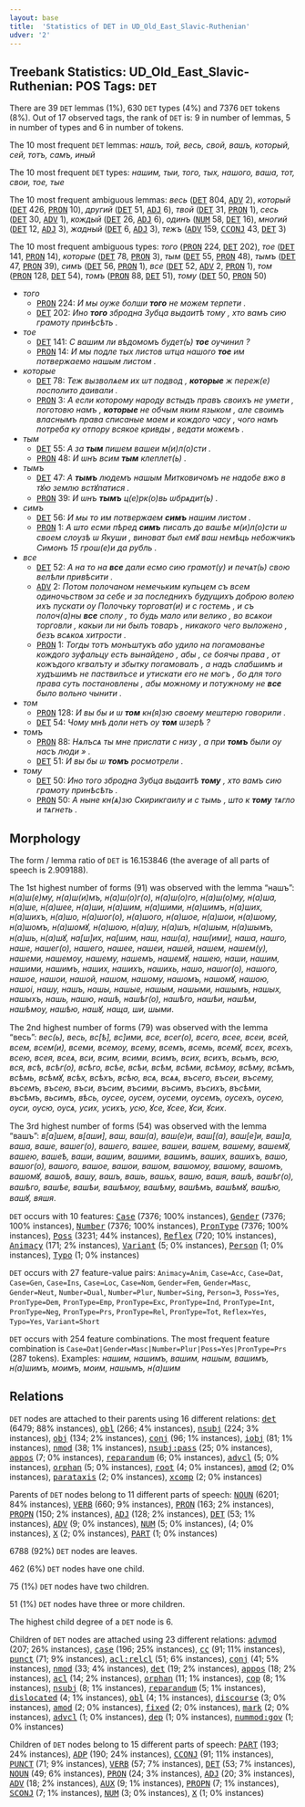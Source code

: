 ```yaml
---
layout: base
title:  'Statistics of DET in UD_Old_East_Slavic-Ruthenian'
udver: '2'
---
```


## Treebank Statistics: UD_Old_East_Slavic-Ruthenian: POS Tags: `DET`

There are 39 `DET` lemmas (1%), 630 `DET` types (4%) and 7376 `DET` tokens (8%).
Out of 17 observed tags, the rank of `DET` is: 9 in number of lemmas, 5 in number of types and 6 in number of tokens.

The 10 most frequent `DET` lemmas: <em>нашъ, той, весь, свой, вашъ, который, сей, тотъ, самъ, иный</em>

The 10 most frequent `DET` types:  <em>нашим, тыи, того, тых, нашого, ваша, тот, свои, тое, тые</em>

The 10 most frequent ambiguous lemmas: <em>весь</em> (<tt><a href="orv_ruthenian-pos-DET.html">DET</a></tt> 804, <tt><a href="orv_ruthenian-pos-ADV.html">ADV</a></tt> 2), <em>который</em> (<tt><a href="orv_ruthenian-pos-DET.html">DET</a></tt> 426, <tt><a href="orv_ruthenian-pos-PRON.html">PRON</a></tt> 10), <em>другий</em> (<tt><a href="orv_ruthenian-pos-DET.html">DET</a></tt> 51, <tt><a href="orv_ruthenian-pos-ADJ.html">ADJ</a></tt> 6), <em>твой</em> (<tt><a href="orv_ruthenian-pos-DET.html">DET</a></tt> 31, <tt><a href="orv_ruthenian-pos-PRON.html">PRON</a></tt> 1), <em>сесь</em> (<tt><a href="orv_ruthenian-pos-DET.html">DET</a></tt> 30, <tt><a href="orv_ruthenian-pos-ADV.html">ADV</a></tt> 1), <em>кождый</em> (<tt><a href="orv_ruthenian-pos-DET.html">DET</a></tt> 26, <tt><a href="orv_ruthenian-pos-ADJ.html">ADJ</a></tt> 6), <em>одинъ</em> (<tt><a href="orv_ruthenian-pos-NUM.html">NUM</a></tt> 58, <tt><a href="orv_ruthenian-pos-DET.html">DET</a></tt> 16), <em>многий</em> (<tt><a href="orv_ruthenian-pos-DET.html">DET</a></tt> 12, <tt><a href="orv_ruthenian-pos-ADJ.html">ADJ</a></tt> 3), <em>жадный</em> (<tt><a href="orv_ruthenian-pos-DET.html">DET</a></tt> 6, <tt><a href="orv_ruthenian-pos-ADJ.html">ADJ</a></tt> 3), <em>тежъ</em> (<tt><a href="orv_ruthenian-pos-ADV.html">ADV</a></tt> 159, <tt><a href="orv_ruthenian-pos-CCONJ.html">CCONJ</a></tt> 43, <tt><a href="orv_ruthenian-pos-DET.html">DET</a></tt> 3)

The 10 most frequent ambiguous types:  <em>того</em> (<tt><a href="orv_ruthenian-pos-PRON.html">PRON</a></tt> 224, <tt><a href="orv_ruthenian-pos-DET.html">DET</a></tt> 202), <em>тое</em> (<tt><a href="orv_ruthenian-pos-DET.html">DET</a></tt> 141, <tt><a href="orv_ruthenian-pos-PRON.html">PRON</a></tt> 14), <em>которые</em> (<tt><a href="orv_ruthenian-pos-DET.html">DET</a></tt> 78, <tt><a href="orv_ruthenian-pos-PRON.html">PRON</a></tt> 3), <em>тым</em> (<tt><a href="orv_ruthenian-pos-DET.html">DET</a></tt> 55, <tt><a href="orv_ruthenian-pos-PRON.html">PRON</a></tt> 48), <em>тымъ</em> (<tt><a href="orv_ruthenian-pos-DET.html">DET</a></tt> 47, <tt><a href="orv_ruthenian-pos-PRON.html">PRON</a></tt> 39), <em>симъ</em> (<tt><a href="orv_ruthenian-pos-DET.html">DET</a></tt> 56, <tt><a href="orv_ruthenian-pos-PRON.html">PRON</a></tt> 1), <em>все</em> (<tt><a href="orv_ruthenian-pos-DET.html">DET</a></tt> 52, <tt><a href="orv_ruthenian-pos-ADV.html">ADV</a></tt> 2, <tt><a href="orv_ruthenian-pos-PRON.html">PRON</a></tt> 1), <em>том</em> (<tt><a href="orv_ruthenian-pos-PRON.html">PRON</a></tt> 128, <tt><a href="orv_ruthenian-pos-DET.html">DET</a></tt> 54), <em>томъ</em> (<tt><a href="orv_ruthenian-pos-PRON.html">PRON</a></tt> 88, <tt><a href="orv_ruthenian-pos-DET.html">DET</a></tt> 51), <em>тому</em> (<tt><a href="orv_ruthenian-pos-DET.html">DET</a></tt> 50, <tt><a href="orv_ruthenian-pos-PRON.html">PRON</a></tt> 50)


* <em>того</em>
  * <tt><a href="orv_ruthenian-pos-PRON.html">PRON</a></tt> 224: <em>И мы оуже болши <b>того</b> не можем терпети .</em>
  * <tt><a href="orv_ruthenian-pos-DET.html">DET</a></tt> 202: <em>Ино <b>того</b> збродна Зубца выдаитѣ тому , хто вамъ сию грамоту принѣсѣть .</em>
* <em>тое</em>
  * <tt><a href="orv_ruthenian-pos-DET.html">DET</a></tt> 141: <em>С вашим ли вѣдомомъ будет(ь) <b>тое</b> оучинил ?</em>
  * <tt><a href="orv_ruthenian-pos-PRON.html">PRON</a></tt> 14: <em>И мы подле тых листов ѡтца нашого <b>тое</b> им потвержаемо нашым листом .</em>
* <em>которые</em>
  * <tt><a href="orv_ruthenian-pos-DET.html">DET</a></tt> 78: <em>Теж вызволѧем их ѡт подвод , <b>которые</b> ж переж(е) посполито даивали .</em>
  * <tt><a href="orv_ruthenian-pos-PRON.html">PRON</a></tt> 3: <em>А если которому народу встыдъ правъ своихъ не умети , поготовю намъ , <b>которые</b> не обчым яким языком , але своимъ власнымъ права списаные маем и кождого часу , чого намъ потреба ку отпору всякое кривды , ведати можемъ .</em>
* <em>тым</em>
  * <tt><a href="orv_ruthenian-pos-DET.html">DET</a></tt> 55: <em>А за <b>тым</b> пишем вашеи м(и)л(о)сти .</em>
  * <tt><a href="orv_ruthenian-pos-PRON.html">PRON</a></tt> 48: <em>И ѡнъ всим <b>тым</b> клеплет(ь) .</em>
* <em>тымъ</em>
  * <tt><a href="orv_ruthenian-pos-DET.html">DET</a></tt> 47: <em>А <b>тымъ</b> людемъ нашым Митковичомъ не надобе вжо в тꙋю землю встꙋпатися .</em>
  * <tt><a href="orv_ruthenian-pos-PRON.html">PRON</a></tt> 39: <em>И ѡнъ <b>тымъ</b> ц(е)рк(о)вь ѡбрѧдит(ь) .</em>
* <em>симъ</em>
  * <tt><a href="orv_ruthenian-pos-DET.html">DET</a></tt> 56: <em>И мы то им потвержаем <b>симъ</b> нашим листом .</em>
  * <tt><a href="orv_ruthenian-pos-PRON.html">PRON</a></tt> 1: <em>А што есми пѣред <b>симъ</b> писалъ до вашѣе м(и)л(о)сти ѡ своем слоузѣ ѡ Якуши , виноват был емꙋ ваш немѣць небожчикъ Симонъ 15 грош(е)и да рубль .</em>
* <em>все</em>
  * <tt><a href="orv_ruthenian-pos-DET.html">DET</a></tt> 52: <em>А на то на <b>все</b> дали есмо сию грамот(у) и печѧт(ь) свою велѣли привѣсити .</em>
  * <tt><a href="orv_ruthenian-pos-ADV.html">ADV</a></tt> 2: <em>Потом полочаном немечьким купьцем съ всем oдинoчьcтвом за себе и за последнихъ будущихъ доброю волею ихъ пускати оу Полочьку торговат(и) и с гостемь , и съ полоч(а)ны <b>все</b> сполу , то будь мало или велико , во всѧкои торговли , какыи ли ни былъ товаръ , никакого чего выложено , безъ всѧкоѧ хитрости .</em>
  * <tt><a href="orv_ruthenian-pos-PRON.html">PRON</a></tt> 1: <em>Тогды тотъ монъштукъ або удило на погамованъе кождого зуфальцу есть вынайдено , абы , се боячы права , от кожъдого кгвалъту и збытку погамовалъ , а надъ слабшимъ и худъшимъ не паствилъсе и утискати его не могъ , бо для того права суть постановлены , абы можному и потужному не <b>все</b> было вольно чынити .</em>
* <em>том</em>
  * <tt><a href="orv_ruthenian-pos-PRON.html">PRON</a></tt> 128: <em>И вы бы и ѡ <b>том</b> кн(я)зю своему мештерю говорили .</em>
  * <tt><a href="orv_ruthenian-pos-DET.html">DET</a></tt> 54: <em>Чому мнѣ доли нетъ оу <b>том</b> ѡзерѣ ?</em>
* <em>томъ</em>
  * <tt><a href="orv_ruthenian-pos-PRON.html">PRON</a></tt> 88: <em>Нѧлъсѧ ты мне прислати с низу , а при <b>томъ</b> были оу насъ люди » .</em>
  * <tt><a href="orv_ruthenian-pos-DET.html">DET</a></tt> 51: <em>И вы бы ѡ <b>томъ</b> росмотрели .</em>
* <em>тому</em>
  * <tt><a href="orv_ruthenian-pos-DET.html">DET</a></tt> 50: <em>Ино того збродна Зубца выдаитѣ <b>тому</b> , хто вамъ сию грамоту принѣсѣть .</em>
  * <tt><a href="orv_ruthenian-pos-PRON.html">PRON</a></tt> 50: <em>А ныне кн(ѧ)зю Скирикгаилу и с тымь , што к <b>тому</b> тѧгло и тѧгнеть .</em>

## Morphology

The form / lemma ratio of `DET` is 16.153846 (the average of all parts of speech is 2.909188).

The 1st highest number of forms (91) was observed with the lemma “нашъ”: <em>н(а)ш(е)му, н(а)ш(и)мъ, н(а)ш(о)г(о), н(а)ш(о)го, н(а)ш(о)му, н(а)ша, н(а)ше, н(а)шее, н(а)ши, н(а)шим, н(а)шими, н(а)шимъ, н(а)ших, н(а)шихъ, н(а)шо, н(а)шог(о), н(а)шого, н(а)шое, н(а)шои, н(а)шому, н(а)шомъ, н(а)шомꙋ, н(а)шою, н(а)шу, н(а)шъ, н(а)шым, н(а)шымъ, н(а)шь, н(а)шꙋ, на[ш]их, на[шим, наш, наш(а), наш[ими], наша, нашго, наше, нашег(о), нашего, нашее, нашеи, нашей, нашем, нашем(у), нашеми, нашемоу, нашему, нашемъ, нашемꙋ, нашею, наши, нашим, нашими, нашимъ, наших, нашихъ, нашихь, нашо, нашог(о), нашого, нашое, нашои, нашой, нашом, нашому, нашомъ, нашомꙋ, нашою, нашоі, нашу, нашъ, нашы, нашые, нашым, нашыми, нашымъ, нашых, нашыхъ, нашь, нашю, нашѣ, нашѣг(о), нашѣго, нашѣи, нашѣм, нашѣмоу, нашѣю, нашꙋ, наща, ши, шыми</em>.

The 2nd highest number of forms (79) was observed with the lemma “весь”: <em>вес(ь), весь, вс[ѣ], вс]ими, все, всег(о), всего, всее, всеи, всей, всем, всем(и), всеми, всемоу, всему, всемъ, всемь, всемꙋ, всех, всехъ, всею, всея, всеѧ, вси, всим, всими, всимъ, всих, всихъ, всьмъ, всю, вся, всѣ, всѣг(о), всѣго, всѣе, всѣи, всѣм, всѣми, всѣмоу, всѣму, всѣмъ, всѣмь, всѣмꙋ, всѣх, всѣхъ, всѣю, всѧ, всѧѧ, въсего, въсеи, въсему, въсемъ, въсею, въси, въсим, въсими, въсимъ, въсихъ, въсѣми, въсѣмъ, вьсимъ, вѣсь, оусее, оусем, оусеми, оусемъ, оусехъ, оусею, оуси, оусю, оусѧ, усих, усихъ, усю, ꙋсе, ꙋсее, ꙋси, ꙋсих</em>.

The 3rd highest number of forms (54) was observed with the lemma “вашъ”: <em>в[а]шем, в[аши], ваш, ваш(а), ваш(е)и, ваш[(а), ваш[е]и, ваш]а, ваша, ваше, вашег(о), вашего, вашее, вашеи, вашем, вашему, вашемꙋ, вашею, вашеѣ, ваши, вашим, вашими, вашимъ, ваших, вашихъ, вашо, вашог(о), вашого, вашое, вашои, вашом, вашомоу, вашому, вашомъ, вашомꙋ, вашоѣ, вашу, вашъ, вашь, вашьх, вашю, вашя, вашѣ, вашѣг(о), вашѣго, вашѣе, вашѣи, вашѣмоу, вашѣму, вашѣмъ, вашѣмꙋ, вашѣю, вашꙋ, вяшя</em>.

`DET` occurs with 10 features: <tt><a href="orv_ruthenian-feat-Case.html">Case</a></tt> (7376; 100% instances), <tt><a href="orv_ruthenian-feat-Gender.html">Gender</a></tt> (7376; 100% instances), <tt><a href="orv_ruthenian-feat-Number.html">Number</a></tt> (7376; 100% instances), <tt><a href="orv_ruthenian-feat-PronType.html">PronType</a></tt> (7376; 100% instances), <tt><a href="orv_ruthenian-feat-Poss.html">Poss</a></tt> (3231; 44% instances), <tt><a href="orv_ruthenian-feat-Reflex.html">Reflex</a></tt> (720; 10% instances), <tt><a href="orv_ruthenian-feat-Animacy.html">Animacy</a></tt> (171; 2% instances), <tt><a href="orv_ruthenian-feat-Variant.html">Variant</a></tt> (5; 0% instances), <tt><a href="orv_ruthenian-feat-Person.html">Person</a></tt> (1; 0% instances), <tt><a href="orv_ruthenian-feat-Typo.html">Typo</a></tt> (1; 0% instances)

`DET` occurs with 27 feature-value pairs: `Animacy=Anim`, `Case=Acc`, `Case=Dat`, `Case=Gen`, `Case=Ins`, `Case=Loc`, `Case=Nom`, `Gender=Fem`, `Gender=Masc`, `Gender=Neut`, `Number=Dual`, `Number=Plur`, `Number=Sing`, `Person=3`, `Poss=Yes`, `PronType=Dem`, `PronType=Emp`, `PronType=Exc`, `PronType=Ind`, `PronType=Int`, `PronType=Neg`, `PronType=Prs`, `PronType=Rel`, `PronType=Tot`, `Reflex=Yes`, `Typo=Yes`, `Variant=Short`

`DET` occurs with 254 feature combinations.
The most frequent feature combination is `Case=Dat|Gender=Masc|Number=Plur|Poss=Yes|PronType=Prs` (287 tokens).
Examples: <em>нашим, нашимъ, вашим, нашым, вашимъ, н(а)шимъ, моимъ, моим, нашымъ, н(а)шим</em>


## Relations

`DET` nodes are attached to their parents using 16 different relations: <tt><a href="orv_ruthenian-dep-det.html">det</a></tt> (6479; 88% instances), <tt><a href="orv_ruthenian-dep-obl.html">obl</a></tt> (266; 4% instances), <tt><a href="orv_ruthenian-dep-nsubj.html">nsubj</a></tt> (224; 3% instances), <tt><a href="orv_ruthenian-dep-obj.html">obj</a></tt> (134; 2% instances), <tt><a href="orv_ruthenian-dep-conj.html">conj</a></tt> (96; 1% instances), <tt><a href="orv_ruthenian-dep-iobj.html">iobj</a></tt> (81; 1% instances), <tt><a href="orv_ruthenian-dep-nmod.html">nmod</a></tt> (38; 1% instances), <tt><a href="orv_ruthenian-dep-nsubj-pass.html">nsubj:pass</a></tt> (25; 0% instances), <tt><a href="orv_ruthenian-dep-appos.html">appos</a></tt> (7; 0% instances), <tt><a href="orv_ruthenian-dep-reparandum.html">reparandum</a></tt> (6; 0% instances), <tt><a href="orv_ruthenian-dep-advcl.html">advcl</a></tt> (5; 0% instances), <tt><a href="orv_ruthenian-dep-orphan.html">orphan</a></tt> (5; 0% instances), <tt><a href="orv_ruthenian-dep-root.html">root</a></tt> (4; 0% instances), <tt><a href="orv_ruthenian-dep-amod.html">amod</a></tt> (2; 0% instances), <tt><a href="orv_ruthenian-dep-parataxis.html">parataxis</a></tt> (2; 0% instances), <tt><a href="orv_ruthenian-dep-xcomp.html">xcomp</a></tt> (2; 0% instances)

Parents of `DET` nodes belong to 11 different parts of speech: <tt><a href="orv_ruthenian-pos-NOUN.html">NOUN</a></tt> (6201; 84% instances), <tt><a href="orv_ruthenian-pos-VERB.html">VERB</a></tt> (660; 9% instances), <tt><a href="orv_ruthenian-pos-PRON.html">PRON</a></tt> (163; 2% instances), <tt><a href="orv_ruthenian-pos-PROPN.html">PROPN</a></tt> (150; 2% instances), <tt><a href="orv_ruthenian-pos-ADJ.html">ADJ</a></tt> (128; 2% instances), <tt><a href="orv_ruthenian-pos-DET.html">DET</a></tt> (53; 1% instances), <tt><a href="orv_ruthenian-pos-ADV.html">ADV</a></tt> (9; 0% instances), <tt><a href="orv_ruthenian-pos-NUM.html">NUM</a></tt> (5; 0% instances),  (4; 0% instances), <tt><a href="orv_ruthenian-pos-X.html">X</a></tt> (2; 0% instances), <tt><a href="orv_ruthenian-pos-PART.html">PART</a></tt> (1; 0% instances)

6788 (92%) `DET` nodes are leaves.

462 (6%) `DET` nodes have one child.

75 (1%) `DET` nodes have two children.

51 (1%) `DET` nodes have three or more children.

The highest child degree of a `DET` node is 6.

Children of `DET` nodes are attached using 23 different relations: <tt><a href="orv_ruthenian-dep-advmod.html">advmod</a></tt> (207; 26% instances), <tt><a href="orv_ruthenian-dep-case.html">case</a></tt> (196; 25% instances), <tt><a href="orv_ruthenian-dep-cc.html">cc</a></tt> (91; 11% instances), <tt><a href="orv_ruthenian-dep-punct.html">punct</a></tt> (71; 9% instances), <tt><a href="orv_ruthenian-dep-acl-relcl.html">acl:relcl</a></tt> (51; 6% instances), <tt><a href="orv_ruthenian-dep-conj.html">conj</a></tt> (41; 5% instances), <tt><a href="orv_ruthenian-dep-nmod.html">nmod</a></tt> (33; 4% instances), <tt><a href="orv_ruthenian-dep-det.html">det</a></tt> (19; 2% instances), <tt><a href="orv_ruthenian-dep-appos.html">appos</a></tt> (18; 2% instances), <tt><a href="orv_ruthenian-dep-acl.html">acl</a></tt> (14; 2% instances), <tt><a href="orv_ruthenian-dep-orphan.html">orphan</a></tt> (11; 1% instances), <tt><a href="orv_ruthenian-dep-cop.html">cop</a></tt> (8; 1% instances), <tt><a href="orv_ruthenian-dep-nsubj.html">nsubj</a></tt> (8; 1% instances), <tt><a href="orv_ruthenian-dep-reparandum.html">reparandum</a></tt> (5; 1% instances), <tt><a href="orv_ruthenian-dep-dislocated.html">dislocated</a></tt> (4; 1% instances), <tt><a href="orv_ruthenian-dep-obl.html">obl</a></tt> (4; 1% instances), <tt><a href="orv_ruthenian-dep-discourse.html">discourse</a></tt> (3; 0% instances), <tt><a href="orv_ruthenian-dep-amod.html">amod</a></tt> (2; 0% instances), <tt><a href="orv_ruthenian-dep-fixed.html">fixed</a></tt> (2; 0% instances), <tt><a href="orv_ruthenian-dep-mark.html">mark</a></tt> (2; 0% instances), <tt><a href="orv_ruthenian-dep-advcl.html">advcl</a></tt> (1; 0% instances), <tt><a href="orv_ruthenian-dep-dep.html">dep</a></tt> (1; 0% instances), <tt><a href="orv_ruthenian-dep-nummod-gov.html">nummod:gov</a></tt> (1; 0% instances)

Children of `DET` nodes belong to 15 different parts of speech: <tt><a href="orv_ruthenian-pos-PART.html">PART</a></tt> (193; 24% instances), <tt><a href="orv_ruthenian-pos-ADP.html">ADP</a></tt> (190; 24% instances), <tt><a href="orv_ruthenian-pos-CCONJ.html">CCONJ</a></tt> (91; 11% instances), <tt><a href="orv_ruthenian-pos-PUNCT.html">PUNCT</a></tt> (71; 9% instances), <tt><a href="orv_ruthenian-pos-VERB.html">VERB</a></tt> (57; 7% instances), <tt><a href="orv_ruthenian-pos-DET.html">DET</a></tt> (53; 7% instances), <tt><a href="orv_ruthenian-pos-NOUN.html">NOUN</a></tt> (49; 6% instances), <tt><a href="orv_ruthenian-pos-PRON.html">PRON</a></tt> (24; 3% instances), <tt><a href="orv_ruthenian-pos-ADJ.html">ADJ</a></tt> (20; 3% instances), <tt><a href="orv_ruthenian-pos-ADV.html">ADV</a></tt> (18; 2% instances), <tt><a href="orv_ruthenian-pos-AUX.html">AUX</a></tt> (9; 1% instances), <tt><a href="orv_ruthenian-pos-PROPN.html">PROPN</a></tt> (7; 1% instances), <tt><a href="orv_ruthenian-pos-SCONJ.html">SCONJ</a></tt> (7; 1% instances), <tt><a href="orv_ruthenian-pos-NUM.html">NUM</a></tt> (3; 0% instances), <tt><a href="orv_ruthenian-pos-X.html">X</a></tt> (1; 0% instances)

